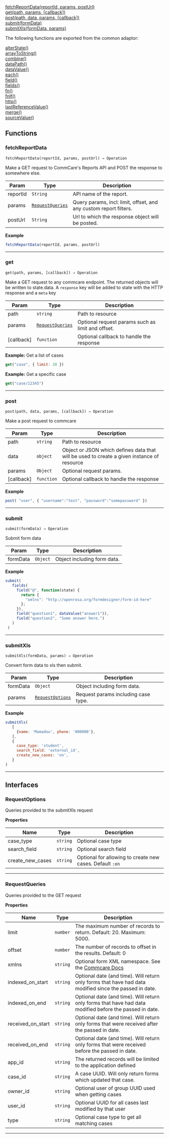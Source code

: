 <dl>
<dt>
    <a href="#fetchreportdata">fetchReportData(reportId, params, postUrl)</a></dt>
<dt>
    <a href="#get">get(path, params, [callback])</a></dt>
<dt>
    <a href="#post">post(path, data, params, [callback])</a></dt>
<dt>
    <a href="#submit">submit(formData)</a></dt>
<dt>
    <a href="#submitxls">submitXls(formData, params)</a></dt>
</dl>

The following functions are exported from the common adaptor:
<dl>
<dt>
    <a href="/adaptors/packages/common-docs#alterstate">alterState()</a>
</dt>
<dt>
    <a href="/adaptors/packages/common-docs#arraytostring">arrayToString()</a>
</dt>
<dt>
    <a href="/adaptors/packages/common-docs#combine">combine()</a>
</dt>
<dt>
    <a href="/adaptors/packages/common-docs#datapath">dataPath()</a>
</dt>
<dt>
    <a href="/adaptors/packages/common-docs#datavalue">dataValue()</a>
</dt>
<dt>
    <a href="/adaptors/packages/common-docs#each">each()</a>
</dt>
<dt>
    <a href="/adaptors/packages/common-docs#field">field()</a>
</dt>
<dt>
    <a href="/adaptors/packages/common-docs#fields">fields()</a>
</dt>
<dt>
    <a href="/adaptors/packages/common-docs#fn">fn()</a>
</dt>
<dt>
    <a href="/adaptors/packages/common-docs#fnif">fnIf()</a>
</dt>
<dt>
    <a href="/adaptors/packages/common-docs#http">http()</a>
</dt>
<dt>
    <a href="/adaptors/packages/common-docs#lastreferencevalue">lastReferenceValue()</a>
</dt>
<dt>
    <a href="/adaptors/packages/common-docs#merge">merge()</a>
</dt>
<dt>
    <a href="/adaptors/packages/common-docs#sourcevalue">sourceValue()</a>
</dt></dl>

## Functions
### fetchReportData

<p><code>fetchReportData(reportId, params, postUrl) ⇒ Operation</code></p>

Make a GET request to CommCare's Reports API
and POST the response to somewhere else.


| Param | Type | Description |
| --- | --- | --- |
| reportId | <code>String</code> | API name of the report. |
| params | [<code>RequestQueries</code>](#requestqueries) | Query params, incl: limit, offset, and any custom report filters. |
| postUrl | <code>String</code> | Url to which the response object will be posted. |

**Example**
```js
fetchReportData(reportId, params, postUrl)
```

* * *

### get

<p><code>get(path, params, [callback]) ⇒ Operation</code></p>

Make a GET request to any commcare endpoint. The returned objects will be written to state.data.
A `response` key will be added to state with the HTTP response and a `meta` key


| Param | Type | Description |
| --- | --- | --- |
| path | <code>string</code> | Path to resource |
| params | [<code>RequestQueries</code>](#requestqueries) | Optional request params such as limit and offset. |
| [callback] | <code>function</code> | Optional callback to handle the response |

**Example:** Get a list of cases
```js
get("case", { limit: 20 })
```
**Example:** Get a specific case 
```js
get("case/12345")
```

* * *

### post

<p><code>post(path, data, params, [callback]) ⇒ Operation</code></p>

Make a post request to commcare


| Param | Type | Description |
| --- | --- | --- |
| path | <code>string</code> | Path to resource |
| data | <code>object</code> | Object or JSON which defines data that will be used to create a given instance of resource |
| params | <code>Object</code> | Optional request params. |
| [callback] | <code>function</code> | Optional callback to handle the response |

**Example**
```js
post( "user", { "username":"test", "password":"somepassword" })
```

* * *

### submit

<p><code>submit(formData) ⇒ Operation</code></p>

Submit form data


| Param | Type | Description |
| --- | --- | --- |
| formData | <code>Object</code> | Object including form data. |

**Example**
```js
submit(
   fields(
     field("@", function(state) {
       return {
         "xmlns": "http://openrosa.org/formdesigner/form-id-here"
       };
     }),
     field("question1", dataValue("answer1")),
     field("question2", "Some answer here.")
   )
 )
```

* * *

### submitXls

<p><code>submitXls(formData, params) ⇒ Operation</code></p>

Convert form data to xls then submit.


| Param | Type | Description |
| --- | --- | --- |
| formData | <code>Object</code> | Object including form data. |
| params | [<code>RequestOptions</code>](#requestoptions) | Request params including case type. |

**Example**
```js
submitXls(
   [
     {name: 'Mamadou', phone: '000000'},
   ],
   {
     case_type: 'student',
     search_field: 'external_id',
     create_new_cases: 'on',
   }
)
```

* * *

##  Interfaces

### RequestOptions

Queries provided to the submitXls request

**Properties**

| Name | Type | Description |
| --- | --- | --- |
| case_type | <code>string</code> | Optional case type |
| search_field | <code>string</code> | Optional search field |
| create_new_cases | <code>string</code> | Optional for allowing to create new cases. Default `:on` |


* * *

### RequestQueries

Queries provided to the GET request

**Properties**

| Name | Type | Description |
| --- | --- | --- |
| limit | <code>number</code> | The maximum number of records to return. Default: 20. Maximum: 5000. |
| offset | <code>number</code> | The number of records to offset in the results. Default: 0 |
| xmlns | <code>string</code> | Optional form XML namespace. See the [Commcare Docs](https://dimagi.atlassian.net/wiki/spaces/commcarepublic/pages/2143979045/Finding+a+Form%27s+XMLNS) |
| indexed_on_start | <code>string</code> | Optional date (and time). Will return only forms that have had data modified since the passed in date. |
| indexed_on_end | <code>string</code> | Optional date (and time). Will return only forms that have had data modified before the passed in date. |
| received_on_start | <code>string</code> | Optional date (and time). Will return only forms that were received after the passed in date. |
| received_on_end | <code>string</code> | Optional date (and time). Will return only forms that were received before the passed in date. |
| app_id | <code>string</code> | The returned records will be limited to the application defined |
| case_id | <code>string</code> | A case UUID.  Will only return forms which updated that case. |
| owner_id | <code>string</code> | Optional user of group UUID used when getting cases |
| user_id | <code>string</code> | Optional UUID for all cases last modified by that user |
| type | <code>string</code> | Optional case type to get all matching cases |


* * *

